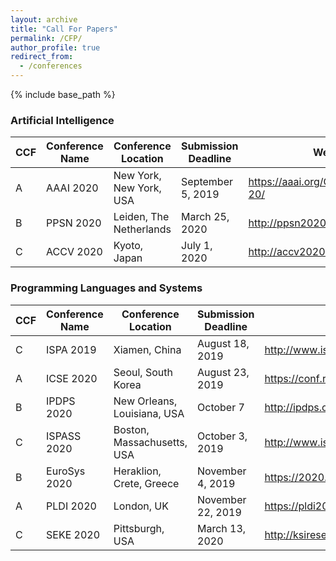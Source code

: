 ```yaml
---
layout: archive
title: "Call For Papers"
permalink: /CFP/
author_profile: true
redirect_from:
  - /conferences
---
```


{% include base_path %}

### Artificial Intelligence

|  CCF | Conference Name | Conference Location | Submission Deadline | Website |
| ------------ | ------------ |  ------------ |  ------------ |  ------------ |
| A | AAAI 2020 | New York, New York, USA | September 5, 2019 | <https://aaai.org/Conferences/AAAI-20/> |
| B | PPSN 2020 | Leiden, The Netherlands | March 25, 2020 | <http://ppsn2020.liacs.leidenuniv.nl> |
| C | ACCV 2020 | Kyoto, Japan | July 1, 2020 | <http://accv2020.kyoto> |

### Programming Languages and Systems

|  CCF | Conference Name | Conference Location | Submission Deadline | Website |
| ------------ | ------------ |  ------------ |  ------------ |  ------------ |
| C | ISPA 2019 | Xiamen, China | August 18, 2019 | <http://www.ispa2019.com/> |
| A | ICSE 2020 | Seoul, South Korea | August 23, 2019 | <https://conf.researchr.org/home/icse-2020> |
| B | IPDPS 2020 | New Orleans, Louisiana, USA | October 7 | <http://ipdps.org/> |
| C | ISPASS 2020| Boston, Massachusetts, USA | October 3, 2019 | <http://www.ispass.org/ispass2020/> |
| B | EuroSys 2020 | Heraklion, Crete, Greece | November 4, 2019| <https://2020.eurosys.org/> | 
| A | PLDI 2020 | London, UK | November 22, 2019| <https://pldi20.sigplan.org/home> |
| C | SEKE 2020 | Pittsburgh, USA | March 13, 2020 | <http://ksiresearchorg.ipage.com/seke/seke20.html> |
